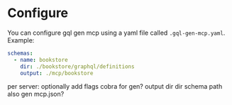 # Configure 

You can configure gql gen mcp using a yaml file called `.gql-gen-mcp.yaml`.
Example:
```yaml
schemas:
  - name: bookstore
    dir: ./bookstore/graphql/definitions
    output: ./mcp/bookstore
```

per server:
optionally add flags cobra for gen?
output dir
dir schema path
also gen mcp.json?

